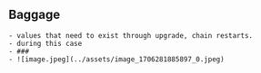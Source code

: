 ## Baggage
	- values that need to exist through upgrade, chain restarts.
	- during this case
	- ###
	- ![image.jpeg](../assets/image_1706281885897_0.jpeg)